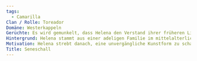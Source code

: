 ```yaml
---
tags:
  - Camarilla
Clan / Rolle: Toreador
Domäne: Westerkappeln
Gerüchte: Es wird gemunkelt, dass Helena den Verstand ihrer früheren Liebhaber in ihren Kunstwerken gefangen hält und dass ihre berühmtesten Werke tatsächlich lebendig sind.
Hintergrund: Helena stammt aus einer adeligen Familie im mittelalterlichen Frankreich. Sie wurde wegen ihrer außergewöhnlichen Schönheit und ihres Talents in der Kunst von einem Toreador umarmt. Seit Jahrhunderten ist sie eine Schlüsselfigur in der Kunstwelt und nutzt ihre Verbindungen, um den Einfluss der Toreador zu sichern.
Motivation: Helena strebt danach, eine unvergängliche Kunstform zu schaffen, die selbst die Unsterblichkeit überdauert.Dazu hat sie einen Blut-Kult aus Anhängern um sich versammelt, die sie wie eine Heilige verehren. (Tränen der letzten Nacht)
Title: Seneschall
---
```

